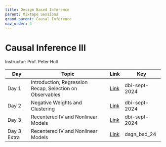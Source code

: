 ```yaml
---
title: Design Based Inference
parent: Mixtape Sessions
grand_parent: Causal Inference
nav_order: 4
---
```


# Causal Inference III

Instructor: Prof. Peter Hull

| Day         | Topic                                                    | Link                                 | Key           |
| ----------- | -------------------------------------------------------- | ------------------------------------ | ------------- |
| Day 1       | Introduction; Regression Recap, Selection on Observables | [Link](https://vimeo.com/1008067059) | dbi-sept-2024 |
| Day 2       | Negative Weights and Clustering                          | [Link](https://vimeo.com/1008863939) | dbi-sept-2024 |
| Day 3       | Recentered IV and Nonlinear Models                       | [Link](https://vimeo.com/1010090093) | dbi-sept-2024 |
| Day 3 Extra | Recentered IV and Nonlinear Models                       | [Link](https://vimeo.com/939971210)  | dsgn_bsd_24   |

